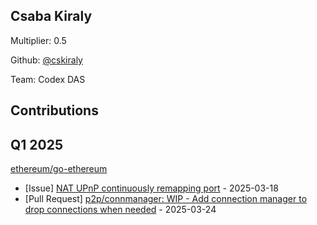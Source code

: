 
## Csaba Kiraly
Multiplier: 0.5

Github: [@cskiraly](https://github.com/cskiraly)

Team: Codex DAS

## Contributions

## Q1 2025

[ethereum/go-ethereum](https://github.com/ethereum/go-ethereum)
* [Issue] [NAT UPnP continuously remapping port](https://github.com/ethereum/go-ethereum/issues/31418) - 2025-03-18
* [Pull Request] [p2p/connmanager: WIP - Add connection manager to drop connections when needed](https://github.com/ethereum/go-ethereum/pull/31476) - 2025-03-24
